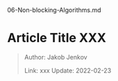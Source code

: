 06-Non-blocking-Algorithms.md
# Article Title XXX

> Author: Jakob Jenkov
>
> Link: xxx  Update: 2022-02-23